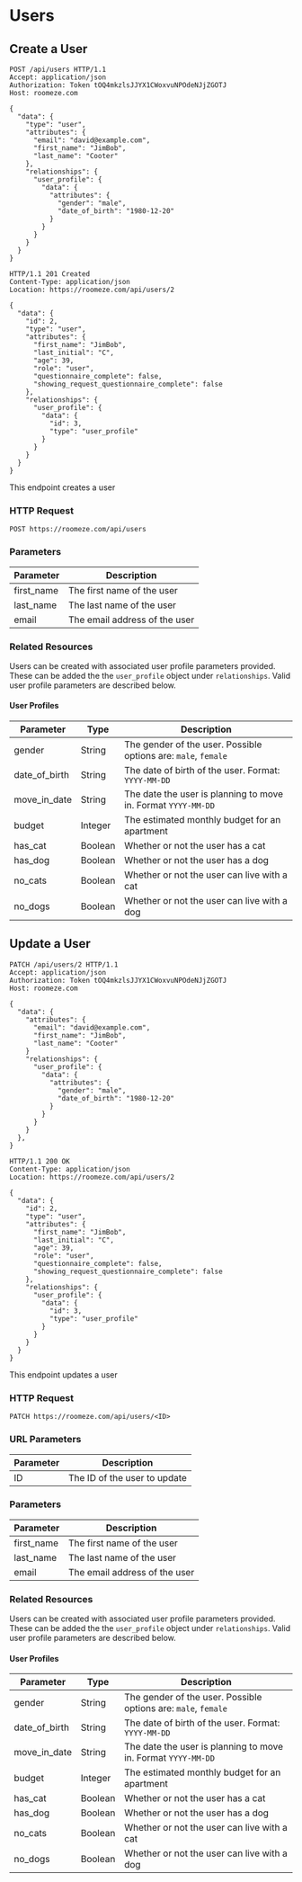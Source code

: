 # Users

## Create a User

```http
POST /api/users HTTP/1.1
Accept: application/json
Authorization: Token tOQ4mkzlsJJYX1CWoxvuNPOdeNJjZGOTJ
Host: roomeze.com

{
  "data": {
    "type": "user",
    "attributes": {
      "email": "david@example.com",
      "first_name": "JimBob",
      "last_name": "Cooter"
    },
    "relationships": {
      "user_profile": {
        "data": {
          "attributes": {
            "gender": "male",
            "date_of_birth": "1980-12-20"
          }
        }
      }
    }
  }
}
```
```http
HTTP/1.1 201 Created
Content-Type: application/json
Location: https://roomeze.com/api/users/2

{
  "data": {
    "id": 2,
    "type": "user",
    "attributes": {
      "first_name": "JimBob",
      "last_initial": "C",
      "age": 39,
      "role": "user",
      "questionnaire_complete": false,
      "showing_request_questionnaire_complete": false
    },
    "relationships": {
      "user_profile": {
        "data": {
          "id": 3,
          "type": "user_profile"
        }
      }
    }
  }
}
```

This endpoint creates a user

### HTTP Request

`POST https://roomeze.com/api/users`

### Parameters

Parameter  | Description
---------- | -----------
first_name | The first name of the user
last_name  | The last name of the user
email      | The email address of the user

### Related Resources

Users can be created with associated user profile parameters provided. These can be added the the `user_profile` object under `relationships`. Valid user profile parameters are described below.

#### User Profiles

Parameter     | Type    | Description
------------- | ------- | -----------
gender        | String  | The gender of the user. Possible options are: `male`, `female`
date_of_birth | String  | The date of birth of the user. Format: `YYYY-MM-DD`
move_in_date  | String  | The date the user is planning to move in. Format `YYYY-MM-DD`
budget        | Integer | The estimated monthly budget for an apartment
has_cat       | Boolean | Whether or not the user has a cat
has_dog       | Boolean | Whether or not the user has a dog
no_cats       | Boolean | Whether or not the user can live with a cat
no_dogs       | Boolean | Whether or not the user can live with a dog

## Update a User

```http
PATCH /api/users/2 HTTP/1.1
Accept: application/json
Authorization: Token tOQ4mkzlsJJYX1CWoxvuNPOdeNJjZGOTJ
Host: roomeze.com

{
  "data": {
    "attributes": {
      "email": "david@example.com",
      "first_name": "JimBob",
      "last_name": "Cooter"
    }
    "relationships": {
      "user_profile": {
        "data": {
          "attributes": {
            "gender": "male",
            "date_of_birth": "1980-12-20"
          }
        }
      }
    }
  },
}
```
```http
HTTP/1.1 200 OK
Content-Type: application/json
Location: https://roomeze.com/api/users/2

{
  "data": {
    "id": 2,
    "type": "user",
    "attributes": {
      "first_name": "JimBob",
      "last_initial": "C",
      "age": 39,
      "role": "user",
      "questionnaire_complete": false,
      "showing_request_questionnaire_complete": false
    },
    "relationships": {
      "user_profile": {
        "data": {
          "id": 3,
          "type": "user_profile"
        }
      }
    }
  }
}
```

This endpoint updates a user

### HTTP Request

`PATCH https://roomeze.com/api/users/<ID>`

### URL Parameters

Parameter | Description
--------- | -----------
ID        | The ID of the user to update

### Parameters

Parameter  | Description
---------- | -----------
first_name | The first name of the user
last_name  | The last name of the user
email      | The email address of the user

### Related Resources

Users can be created with associated user profile parameters provided. These can be added the the `user_profile` object under `relationships`. Valid user profile parameters are described below.

#### User Profiles

Parameter     | Type    | Description
------------- | ------- | -----------
gender        | String  | The gender of the user. Possible options are: `male`, `female`
date_of_birth | String  | The date of birth of the user. Format: `YYYY-MM-DD`
move_in_date  | String  | The date the user is planning to move in. Format `YYYY-MM-DD`
budget        | Integer | The estimated monthly budget for an apartment
has_cat       | Boolean | Whether or not the user has a cat
has_dog       | Boolean | Whether or not the user has a dog
no_cats       | Boolean | Whether or not the user can live with a cat
no_dogs       | Boolean | Whether or not the user can live with a dog
